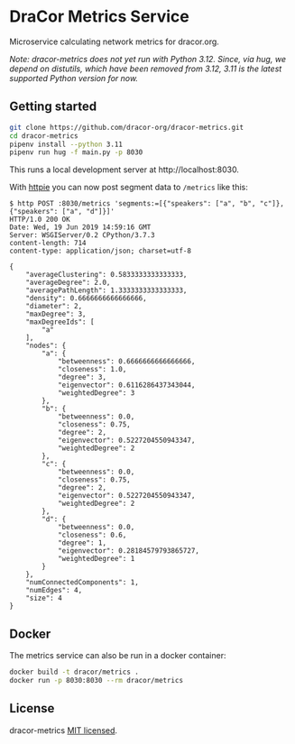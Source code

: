 # DraCor Metrics Service

Microservice calculating network metrics for dracor.org.

*Note: dracor-metrics does not yet run with Python 3.12. Since, via hug, we
depend on distutils, which have been removed from 3.12, 3.11 is the latest
supported Python version for now.*

## Getting started

```bash
git clone https://github.com/dracor-org/dracor-metrics.git
cd dracor-metrics
pipenv install --python 3.11
pipenv run hug -f main.py -p 8030
```

This runs a local development server at http://localhost:8030.

With [httpie](https://httpie.org) you can now post segment data to `/metrics`
like this:

```
$ http POST :8030/metrics 'segments:=[{"speakers": ["a", "b", "c"]}, {"speakers": ["a", "d"]}]'
HTTP/1.0 200 OK
Date: Wed, 19 Jun 2019 14:59:16 GMT
Server: WSGIServer/0.2 CPython/3.7.3
content-length: 714
content-type: application/json; charset=utf-8

{
    "averageClustering": 0.5833333333333333,
    "averageDegree": 2.0,
    "averagePathLength": 1.3333333333333333,
    "density": 0.6666666666666666,
    "diameter": 2,
    "maxDegree": 3,
    "maxDegreeIds": [
        "a"
    ],
    "nodes": {
        "a": {
            "betweenness": 0.6666666666666666,
            "closeness": 1.0,
            "degree": 3,
            "eigenvector": 0.6116286437343044,
            "weightedDegree": 3
        },
        "b": {
            "betweenness": 0.0,
            "closeness": 0.75,
            "degree": 2,
            "eigenvector": 0.5227204550943347,
            "weightedDegree": 2
        },
        "c": {
            "betweenness": 0.0,
            "closeness": 0.75,
            "degree": 2,
            "eigenvector": 0.5227204550943347,
            "weightedDegree": 2
        },
        "d": {
            "betweenness": 0.0,
            "closeness": 0.6,
            "degree": 1,
            "eigenvector": 0.28184579793865727,
            "weightedDegree": 1
        }
    },
    "numConnectedComponents": 1,
    "numEdges": 4,
    "size": 4
}
```

## Docker

The metrics service can also be run in a docker container:

```bash
docker build -t dracor/metrics .
docker run -p 8030:8030 --rm dracor/metrics
```

## License

dracor-metrics [MIT licensed](./LICENSE).
